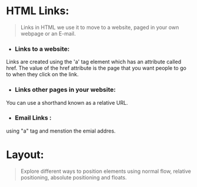 # HTML Links:

> Links in HTML we use it to move to a website, paged in your own webpage or an E-mail.

* ### Links to a website:

Links are created using the 'a' tag
element which has an attribute
called href. The value of the
href attribute is the page that
you want people to go to when
they click on the link.

* ### Links other pages in your website:

You
can use a shorthand known as a
relative URL.

* ### Email Links :

using "a" tag and menstion the emial addres.

# Layout:

> Explore different ways to position elements using normal
flow, relative positioning, absolute positioning and floats.






